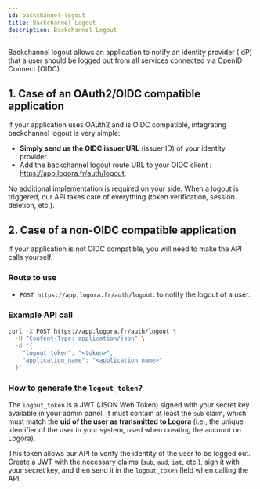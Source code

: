 ```yaml
---
id: backchannel-logout
title: Backchannel Logout
description: Backchannel Logout
---
```


Backchannel logout allows an application to notify an identity provider (IdP) that a user should be logged out from all services connected via OpenID Connect (OIDC).


## 1. Case of an OAuth2/OIDC compatible application

If your application uses OAuth2 and is OIDC compatible, integrating backchannel logout is very simple:

- **Simply send us the OIDC issuer URL** (issuer ID) of your identity provider.
- Add the backchannel logout route URL to your OIDC client : https://app.logora.fr/auth/logout.

No additional implementation is required on your side. When a logout is triggered, our API takes care of everything (token verification, session deletion, etc.).

## 2. Case of a non-OIDC compatible application

If your application is not OIDC compatible, you will need to make the API calls yourself.

### Route to use

- `POST https://app.logora.fr/auth/logout`: to notify the logout of a user.

### Example API call

```bash
curl -X POST https://app.logora.fr/auth/logout \
  -H "Content-Type: application/json" \
  -d '{
    "logout_token": "<token>",
    "application_name": "<application name>"
  }'
```

### How to generate the `logout_token`?

The `logout_token` is a JWT (JSON Web Token) signed with your secret key available in your admin panel. It must contain at least the `sub` claim, which must match the **uid of the user as transmitted to Logora** (i.e., the unique identifier of the user in your system, used when creating the account on Logora).

This token allows our API to verify the identity of the user to be logged out.
Create a JWT with the necessary claims (`sub`, `aud`, `iat`, etc.), sign it with your secret key, and then send it in the `logout_token` field when calling the API.
